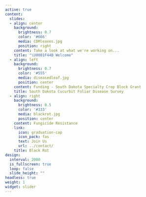 ```yaml
---
active: true
content:
  slides:
  - align: center
    background:
      brightness: 0.7
      color: '#666'
      media: CDMleaves.jpg
      position: right
    content: Take a look at what we're working on...
    title: "\U0001F44B Welcome"
  - align: left
    background:
      brightness: 0.7
      color: '#555'
      media: diseasedleaf.jpg
      position: center
    content: Funding - South Dakota Specialty Crop Block Grant
    title: South Dakota Cucurbit Foliar Disease Survey
  - align: right
    background:
      brightness: 0.5
      color: '#333'
      media: blackrot.jpg
      position: center
    content: Fungicide Resistance
    link:
      icon: graduation-cap
      icon_pack: fas
      text: Join Us
      url: ../contact/
    title: Black Rot
design:
  interval: 2000
  is_fullscreen: true
  loop: false
  slide_height: ""
headless: true
weight: 1
widget: slider
---
```

